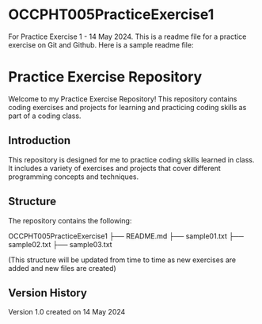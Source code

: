 # OCCPHT005PracticeExercise1
For Practice Exercise 1 - 14 May 2024.
This is a readme file for a practice exercise on Git and Github.
Here is a sample readme file:



# Practice Exercise Repository

Welcome to my Practice Exercise Repository! This repository contains coding exercises and projects for learning and practicing coding skills as part of a coding class.



## Introduction

This repository is designed for me to practice coding skills learned in class. It includes a variety of exercises and projects that cover different programming concepts and techniques.



## Structure

The repository contains the following:

OCCPHT005PracticeExercise1
├── README.md
├── sample01.txt
├── sample02.txt
├── sample03.txt

(This structure will be updated from time to time as new exercises are added and new files are created)



## Version History

Version 1.0 created on 14 May 2024
